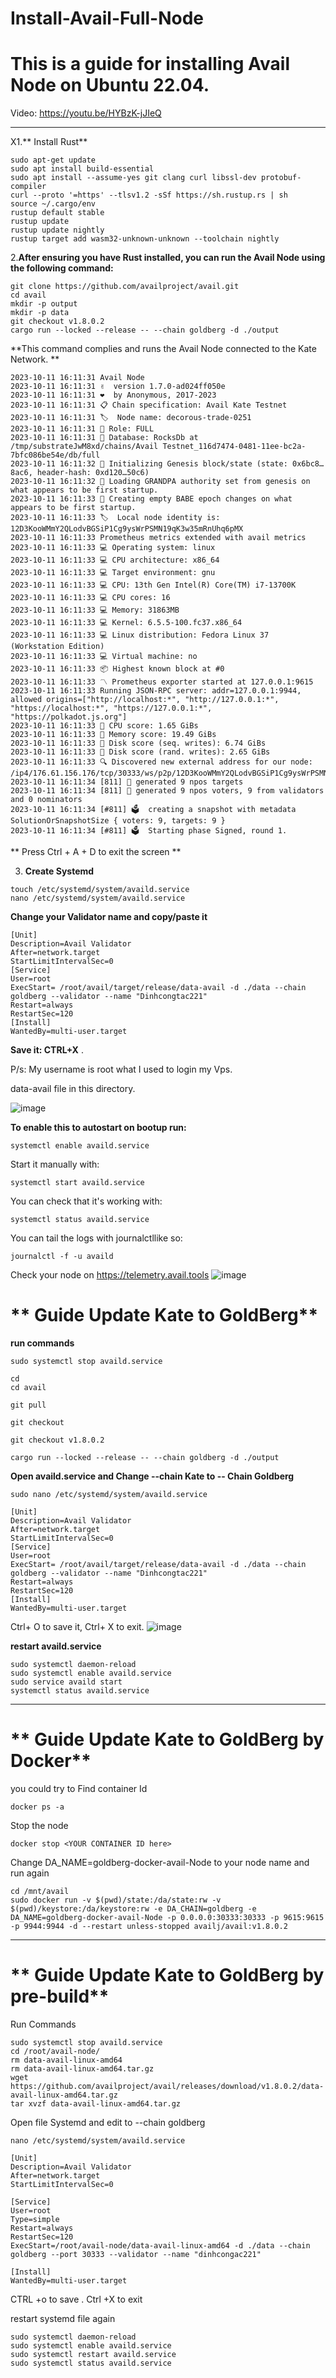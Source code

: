 # Install-Avail-Full-Node
# This is a guide for installing Avail Node on Ubuntu 22.04.
 Video:
 https://youtu.be/HYBzK-jJIeQ

  *** 
X1.** Install Rust**

```
sudo apt-get update
sudo apt install build-essential
sudo apt install --assume-yes git clang curl libssl-dev protobuf-compiler
curl --proto '=https' --tlsv1.2 -sSf https://sh.rustup.rs | sh
source ~/.cargo/env
rustup default stable
rustup update
rustup update nightly
rustup target add wasm32-unknown-unknown --toolchain nightly
```

2.**After ensuring you have Rust installed, you can run the Avail Node using the following command:**

```
git clone https://github.com/availproject/avail.git
cd avail
mkdir -p output
mkdir -p data
git checkout v1.8.0.2
cargo run --locked --release -- --chain goldberg -d ./output
```
**This command complies and runs the Avail Node connected to the Kate Network.
**
```
2023-10-11 16:11:31 Avail Node    
2023-10-11 16:11:31 ✌️  version 1.7.0-ad024ff050e    
2023-10-11 16:11:31 ❤️  by Anonymous, 2017-2023    
2023-10-11 16:11:31 📋 Chain specification: Avail Kate Testnet    
2023-10-11 16:11:31 🏷  Node name: decorous-trade-0251    
2023-10-11 16:11:31 👤 Role: FULL    
2023-10-11 16:11:31 💾 Database: RocksDb at /tmp/substrateJwM8xd/chains/Avail Testnet_116d7474-0481-11ee-bc2a-7bfc086be54e/db/full    
2023-10-11 16:11:32 🔨 Initializing Genesis block/state (state: 0x6bc8…8ac6, header-hash: 0xd120…50c6)    
2023-10-11 16:11:32 👴 Loading GRANDPA authority set from genesis on what appears to be first startup.    
2023-10-11 16:11:33 👶 Creating empty BABE epoch changes on what appears to be first startup.    
2023-10-11 16:11:33 🏷  Local node identity is: 12D3KooWMmY2QLodvBGSiP1Cg9ysWrPSMN19qK3w35mRnUhq6pMX    
2023-10-11 16:11:33 Prometheus metrics extended with avail metrics    
2023-10-11 16:11:33 💻 Operating system: linux    
2023-10-11 16:11:33 💻 CPU architecture: x86_64    
2023-10-11 16:11:33 💻 Target environment: gnu    
2023-10-11 16:11:33 💻 CPU: 13th Gen Intel(R) Core(TM) i7-13700K    
2023-10-11 16:11:33 💻 CPU cores: 16    
2023-10-11 16:11:33 💻 Memory: 31863MB    
2023-10-11 16:11:33 💻 Kernel: 6.5.5-100.fc37.x86_64    
2023-10-11 16:11:33 💻 Linux distribution: Fedora Linux 37 (Workstation Edition)    
2023-10-11 16:11:33 💻 Virtual machine: no    
2023-10-11 16:11:33 📦 Highest known block at #0    
2023-10-11 16:11:33 〽️ Prometheus exporter started at 127.0.0.1:9615    
2023-10-11 16:11:33 Running JSON-RPC server: addr=127.0.0.1:9944, allowed origins=["http://localhost:*", "http://127.0.0.1:*", "https://localhost:*", "https://127.0.0.1:*", "https://polkadot.js.org"]    
2023-10-11 16:11:33 🏁 CPU score: 1.65 GiBs    
2023-10-11 16:11:33 🏁 Memory score: 19.49 GiBs    
2023-10-11 16:11:33 🏁 Disk score (seq. writes): 6.74 GiBs    
2023-10-11 16:11:33 🏁 Disk score (rand. writes): 2.65 GiBs    
2023-10-11 16:11:33 🔍 Discovered new external address for our node: /ip4/176.61.156.176/tcp/30333/ws/p2p/12D3KooWMmY2QLodvBGSiP1Cg9ysWrPSMN19qK3w35mRnUhq6pMX    
2023-10-11 16:11:34 [811] 💸 generated 9 npos targets    
2023-10-11 16:11:34 [811] 💸 generated 9 npos voters, 9 from validators and 0 nominators    
2023-10-11 16:11:34 [#811] 🗳  creating a snapshot with metadata SolutionOrSnapshotSize { voters: 9, targets: 9 }    
2023-10-11 16:11:34 [#811] 🗳  Starting phase Signed, round 1.
```
**
Press Ctrl + A + D to exit the screen
**

3. **Create Systemd**
```
touch /etc/systemd/system/availd.service
nano /etc/systemd/system/availd.service
```

**Change your Validator name and copy/paste it**

```
[Unit] 
Description=Avail Validator
After=network.target
StartLimitIntervalSec=0
[Service] 
User=root 
ExecStart= /root/avail/target/release/data-avail -d ./data --chain goldberg --validator --name "Dinhcongtac221"
Restart=always 
RestartSec=120
[Install] 
WantedBy=multi-user.target

```
**Save it: CTRL+X** .

P/s: My username is root what I used to login my Vps.

 data-avail file in this directory. 

![image](https://github.com/DinhCongTac221/Install-Avail-Full-Node/assets/27664184/1b1a15bb-edbf-44be-ba44-669a2cc90273)



**To enable this to autostart on bootup run:**

```systemctl enable availd.service```

Start it manually with:

```systemctl start availd.service```

You can check that it's working with:

```systemctl status availd.service```

You can tail the logs with journalctllike so:

```journalctl -f -u availd```

Check your node on https://telemetry.avail.tools
![image](https://github.com/DinhCongTac221/Install-Avail-Full-Node/assets/27664184/c70aaf66-ccbc-485e-ae9e-c09674425772)



# ** Guide Update Kate to GoldBerg**
**run commands**
```
sudo systemctl stop availd.service

cd
cd avail
```
```
git pull
```
```
git checkout
```
```
git checkout v1.8.0.2
```
```
cargo run --locked --release -- --chain goldberg -d ./output

```
**Open availd.service and Change --chain Kate to -- Chain Goldberg**

```
sudo nano /etc/systemd/system/availd.service
```

```
[Unit] 
Description=Avail Validator
After=network.target
StartLimitIntervalSec=0
[Service] 
User=root 
ExecStart= /root/avail/target/release/data-avail -d ./data --chain goldberg --validator --name "Dinhcongtac221"
Restart=always 
RestartSec=120
[Install] 
WantedBy=multi-user.target

```
Ctrl+ O to save it, Ctrl+ X to exit.
![image](https://github.com/DinhCongTac221/Install-Avail-Full-Node/assets/27664184/0ebe57f8-2e4d-404c-9c69-c33e71a2491e)

**restart availd.service**
```
sudo systemctl daemon-reload
sudo systemctl enable availd.service 
sudo service availd start
systemctl status availd.service
```
----------------------------------------------------------------


# ** Guide Update Kate to GoldBerg by Docker**

you could try to Find container Id 
```
docker ps -a
```

Stop the node 
 ```
 docker stop <YOUR CONTAINER ID here>
```

Change DA_NAME=goldberg-docker-avail-Node to your node name and run again 
```
cd /mnt/avail
sudo docker run -v $(pwd)/state:/da/state:rw -v $(pwd)/keystore:/da/keystore:rw -e DA_CHAIN=goldberg -e DA_NAME=goldberg-docker-avail-Node -p 0.0.0.0:30333:30333 -p 9615:9615 -p 9944:9944 -d --restart unless-stopped availj/avail:v1.8.0.2
```


------------------------------------------------------------
# ** Guide Update Kate to GoldBerg by pre-build**

Run Commands 
```
sudo systemctl stop availd.service 
cd /root/avail-node/
rm data-avail-linux-amd64
rm data-avail-linux-amd64.tar.gz
wget https://github.com/availproject/avail/releases/download/v1.8.0.2/data-avail-linux-amd64.tar.gz
tar xvzf data-avail-linux-amd64.tar.gz
```
Open file Systemd and edit to --chain goldberg
```
nano /etc/systemd/system/availd.service
```
```
[Unit]
Description=Avail Validator
After=network.target
StartLimitIntervalSec=0

[Service]
User=root
Type=simple
Restart=always
RestartSec=120
ExecStart=/root/avail-node/data-avail-linux-amd64 -d ./data --chain goldberg --port 30333 --validator --name "dinhcongac221"

[Install]
WantedBy=multi-user.target
```

CTRL +o to save . Ctrl +X to exit

restart systemd file again

```
sudo systemctl daemon-reload
sudo systemctl enable availd.service
sudo systemctl restart availd.service
sudo systemctl status availd.service
```
